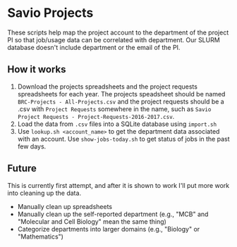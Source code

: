 # Savio Projects
These scripts help map the project account to the department of the project PI so that job/usage data can be correlated with department. Our SLURM database doesn't include department or the email of the PI.

## How it works
1. Download the projects spreadsheets and the project requests spreadsheets for each year. The projects speadsheet should be named `BRC-Projects - All-Projects.csv` and the project requests should be a .csv with `Project Requests` somewhere in the name, such as `Savio Project Requests - Project-Requests-2016-2017.csv`.
1. Load the data from `.csv` files into a SQLite database using `import.sh`
1. Use `lookup.sh <account_name>` to get the department data associated with an account. Use `show-jobs-today.sh` to get status of jobs in the past few days.

## Future
This is currently first attempt, and after it is shown to work I'll put more work into cleaning up the data.
- Manually clean up spreadsheets
- Manually clean up the self-reported department (e.g., "MCB" and "Molecular and Cell Biology" mean the same thing)
- Categorize departments into larger domains (e.g., "Biology" or "Mathematics")
